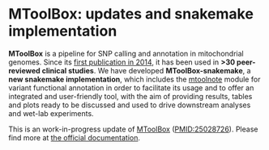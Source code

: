 # MToolBox: updates and snakemake implementation

**MToolBox** is a pipeline for SNP calling and annotation in mitochondrial genomes. Since its [first publication in 2014](https://pubmed.ncbi.nlm.nih.gov/25028726), it has been used in **>30 peer-reviewed clinical studies**. We have developed **MToolBox-snakemake**, a **new snakemake implementation**, which includes the [mtoolnote](https://github.com/mitoNGS/mtoolnote) module for variant functional annotation in order to facilitate its usage and to offer an integrated and user-friendly tool, with the aim of providing results, tables and plots ready to be discussed and used to drive downstream analyses and wet-lab experiments.

This is an work-in-progress update of [MToolBox](https://github.com/mitoNGS/MToolBox) ([PMID:25028726](https://pubmed.ncbi.nlm.nih.gov/25028726/)). Please find more at [the official documentation](https://mtoolbox-snakemake.readthedocs.io/en/sept_2020_doc/index.html).

